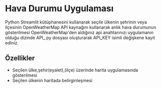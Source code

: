 # Hava Durumu Uygulaması

Python Streamlit kütüphanesini kullanarak seçile ülkenin şehrinin veya ilçesinin OpenWeatherMap API kaynağını kullanarak anlık hava durumunun gösterilmesi OpenWeatherMap'den aldığınız api anahtarınızı uygulamanın olduğu dizinde API_.py dosyası oluşturarak API_KEY isimli değişkene kayıt ediniz.



## Özellikler

- Seçilen ülke,şehir(eyalet),(ilçe) üzerinde harita uygulamasında gösterilmesi
- Seçilen ülkenin haritada belirginleşmesi